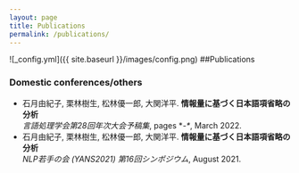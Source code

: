 ```yaml
---
layout: page
title: Publications
permalink: /publications/
---
```

![_config.yml]({{ site.baseurl }}/images/config.png)
##Publications
### Domestic conferences/others
- 石月由紀子, 栗林樹生, 松林優一郎, 大関洋平. **情報量に基づく日本語項省略の分析**\
 *言語処理学会第28回年次大会予稿集*, pages \**-\**, March 2022.
- 石月由紀子, 栗林樹生, 松林優一郎, 大関洋平. **情報量に基づく日本語項省略の分析**\
 *NLP若手の会 (YANS2021) 第16回シンポジウム*, August 2021.